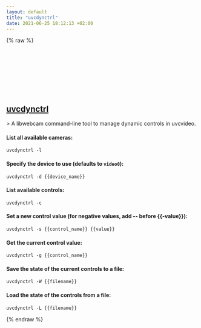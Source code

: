 ```yaml
---
layout: default
title: "uvcdynctrl"
date: 2021-06-25 18:12:13 +02:00
---
```

{% raw %}
<h2 id="uvcdynctrl">
  <a href="/en/linux/uvcdynctrl.html">uvcdynctrl</a> <a href="#uvcdynctrl"><svg class="icon">
    <use href="/assets/images/unicode_sprite.svg#link" />
  </svg></a>
</h2>
> A libwebcam command-line tool to manage dynamic controls in uvcvideo.

#### List all available cameras:
```shell
uvcdynctrl -l
```
#### Specify the device to use (defaults to `video0`):
```shell
uvcdynctrl -d {{device_name}}
```
#### List available controls:
```shell
uvcdynctrl -c
```
#### Set a new control value (for negative values, add -- before {{-value}}):
```shell
uvcdynctrl -s {{control_name}} {{value}}
```
#### Get the current control value:
```shell
uvcdynctrl -g {{control_name}}
```
#### Save the state of the current controls to a file:
```shell
uvcdynctrl -W {{filename}}
```
#### Load the state of the controls from a file:
```shell
uvcdynctrl -L {{filename}}
```
{% endraw %}